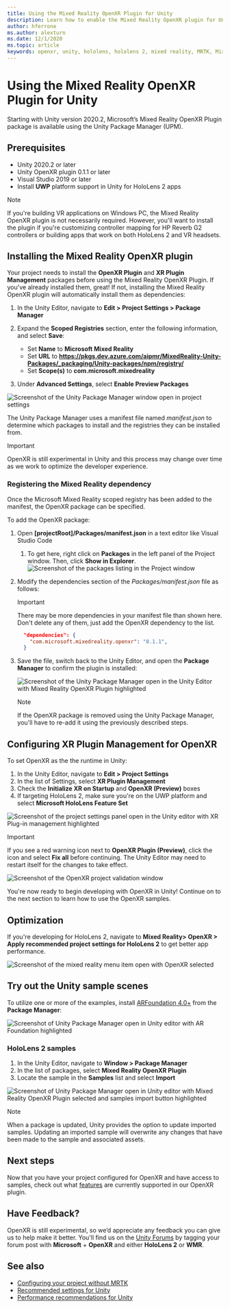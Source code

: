 ```yaml
---
title: Using the Mixed Reality OpenXR Plugin for Unity
description: Learn how to enable the Mixed Reality OpenXR plugin for Unity projects.
author: hferrone
ms.author: alexturn
ms.date: 12/1/2020
ms.topic: article
keywords: openxr, unity, hololens, hololens 2, mixed reality, MRTK, Mixed Reality Toolkit, augmented reality, virtual reality, mixed reality headsets, learn, tutorial, getting started
---
```



# Using the Mixed Reality OpenXR Plugin for Unity

Starting with Unity version 2020.2, Microsoft’s Mixed Reality OpenXR Plugin package is available using the Unity Package Manager (UPM).

## Prerequisites

* Unity 2020.2 or later
* Unity OpenXR plugin 0.1.1 or later
* Visual Studio 2019 or later
* Install **UWP** platform support in Unity for HoloLens 2 apps

> [!NOTE]
> If you're building VR applications on Windows PC, the Mixed Reality OpenXR plugin is not necessarily required. However, you'll want to install the plugin if you're customizing controller mapping for HP Reverb G2 controllers or building apps that work on both HoloLens 2 and VR headsets.

## Installing the Mixed Reality OpenXR plugin

Your project needs to install the **OpenXR Plugin** and **XR Plugin Management** packages before using the Mixed Reality OpenXR Plugin. If you've already installed them, great! If not, installing the Mixed Reality OpenXR plugin will automatically install them as dependencies:

1. In the Unity Editor, navigate to **Edit > Project Settings > Package Manager**
2. Expand the **Scoped Registries** section, enter the following information, and select **Save**:
    * Set **Name** to **Microsoft Mixed Reality**
    * Set **URL** to **https://pkgs.dev.azure.com/aipmr/MixedReality-Unity-Packages/_packaging/Unity-packages/npm/registry/**
    * Set **Scope(s)** to **com.microsoft.mixedreality**

3. Under **Advanced Settings**, select **Enable Preview Packages**

![Screenshot of the Unity Package Manager window open in project settings](images/openxr-img-01.png)

The Unity Package Manager uses a manifest file named *manifest.json* to determine which packages to install and the registries they can be installed from.

> [!IMPORTANT]
> OpenXR is still experimental in Unity and this process may change over time as we work to optimize the developer experience.

### Registering the Mixed Reality dependency

Once the Microsoft Mixed Reality scoped registry has been added to the manifest, the OpenXR package can be specified.

To add the OpenXR package:

1. Open **[projectRoot]/Packages/manifest.json** in a text editor like Visual Studio Code
    1. To get here, right click on **Packages** in the left panel of the Project window. Then, click **Show in Explorer**.
    ![Screenshot of the packages listing in the Project window](images/packages.png)
1. Modify the dependencies section of the *Packages/manifest.json* file as follows:

    > [!IMPORTANT]
    > There may be more dependencies in your manifest file than shown here. Don't delete any of them, just add the OpenXR dependency to the list.

    ``` json
      "dependencies": {
        "com.microsoft.mixedreality.openxr": "0.1.1",
      }
    ```

1. Save the file, switch back to the Unity Editor, and open the **Package Manager** to confirm the plugin is installed:

    ![Screenshot of the Unity Package Manager open in the Unity Editor with Mixed Reality OpenXR Plugin highlighted](images/openxr-img-03.png)

    > [!Note]
    > If the OpenXR package is removed using the Unity Package Manager, you'll have to re-add it using the previously described steps.

## Configuring XR Plugin Management for OpenXR

To set OpenXR as the the runtime in Unity:

1. In the Unity Editor, navigate to **Edit > Project Settings**
2. In the list of Settings, select **XR Plugin Management**
3. Check the **Initialize XR on Startup** and **OpenXR (Preview)** boxes
4. If targeting HoloLens 2, make sure you're on the UWP platform and select **Microsoft HoloLens Feature Set**

![Screenshot of the project settings panel open in the Unity editor with XR Plug-in management highlighted](images/openxr-img-05.png)

> [!IMPORTANT]
> If you see a red warning icon next to **OpenXR Plugin (Preview)**, click the icon and select **Fix all** before continuing. The Unity Editor may need to restart itself for the changes to take effect.

![Screenshot of the OpenXR project validation window](images/openxr-img-06.png)

You're now ready to begin developing with OpenXR in Unity!  Continue on to the next section to learn how to use the OpenXR samples.

## Optimization

If you're developing for HoloLens 2, navigate to **Mixed Reality> OpenXR > Apply recommended project settings for HoloLens 2** to get better app performance.

![Screenshot of the mixed reality menu item open with OpenXR selected](images/openxr-img-08.png)

## Try out the Unity sample scenes

To utilize one or more of the examples, install [ARFoundation 4.0+](https://docs.unity3d.com/Packages/com.unity.xr.arfoundation@4.1/manual/index.html#installing-ar-foundation) from the **Package Manager**:

![Screenshot of Unity Package Manager open in Unity editor with AR Foundation highlighted](images/openxr-img-09.png)

### HoloLens 2 samples

1. In the Unity Editor, navigate to **Window > Package Manager**
2. In the list of packages, select **Mixed Reality OpenXR Plugin**
3. Locate the sample in the **Samples** list and select **Import**

![Screenshot of Unity Package Manager open in Unity editor with Mixed Reality OpenXR Plugin selected and samples import button highlighted](images/openxr-img-10.png)

<!-- ### For all other OpenXR samples

1. In the Unity Editor, navigate to **Window > Package Manager**
2. In the list of packages, select **OpenXR Plugin**
3. Locate the sample in the **Samples** list and select **Import**

![Screenshot of Unity Package Manager open in Unity editor with OpenXR Plugin selected and samples import button highlighted](images/openxr-img-10.png) -->

> [!NOTE]
> When a package is updated, Unity provides the option to update imported samples.  Updating an imported sample will overwrite any changes that have been made to the sample and associated assets.

## Next steps

Now that you have your project configured for OpenXR and have access to samples, check out what [features](openxr-supported-features.md) are currently supported in our OpenXR plugin.

## Have Feedback?

OpenXR is still experimental, so we’d appreciate any feedback you can give us to help make it better. You'll find us on the [Unity Forums](https://forum.unity.com/forums/ar-vr-xr-discussion.80/) by tagging your forum post with **Microsoft** + **OpenXR** and either **HoloLens 2** or **WMR**.

## See also

* [Configuring your project without MRTK](configure-unity-project.md)
* [Recommended settings for Unity](recommended-settings-for-unity.md)
* [Performance recommendations for Unity](performance-recommendations-for-unity.md#how-to-profile-with-unity)
